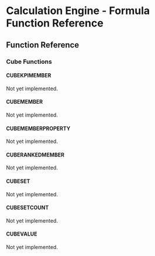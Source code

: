 # Calculation Engine - Formula Function Reference

## Function Reference

### Cube Functions

#### CUBEKPIMEMBER

Not yet implemented.

#### CUBEMEMBER

Not yet implemented.

#### CUBEMEMBERPROPERTY

Not yet implemented.

#### CUBERANKEDMEMBER

Not yet implemented.

#### CUBESET

Not yet implemented.

#### CUBESETCOUNT

Not yet implemented.

#### CUBEVALUE

Not yet implemented.
